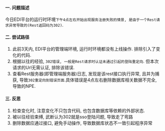 #### 一. 问题描述
今日EDI平台的运行时环境`下午4点左右开始出现服务注册失败的情景, 是由于一个Rest请求异常导致的(Rest返回码为302)`.

#### 二. 尝试路径
1.  此前3天内, EDI平台的管理端环境, 运行时环境都没有上线操作. 排除引入了变化的代码.
2.  根据以往的经验, `302错误, 一般是Rest请求时认证未通过引起的登陆重定向`. 但本次请求的Url无需认证, 排除该错误.
3. 查看Rest服务器(即管理端服务器)日志, 发现是该rest接口执行异常, 且并为捕获, 导致`302重定向到错误页面`.具体错误是4点左右删除数据库相关数据不完全, 导致的NPE.


#### 三. 反思
1. 检查变化时, 注意变化不只包含代码, 也包含数据库等依赖的外部状态.
1. 被以往经验束缚, 武断认为302就是sso登陆问题, 导致走了弯路
1. 删除数据应通过接口, 避免手动操作, 导致数据库状态不一致引起程序异常